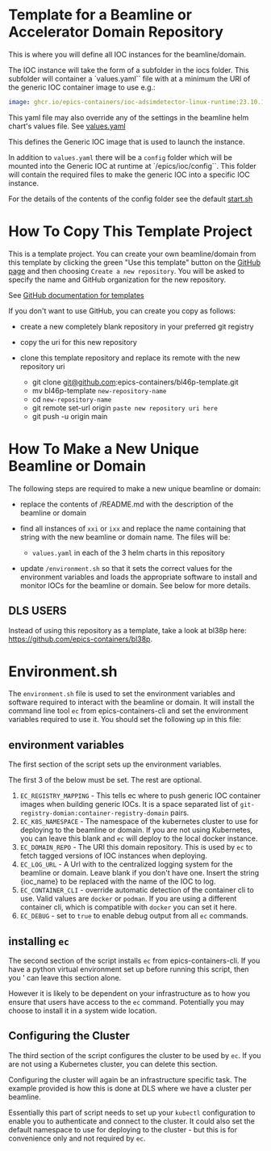 Template for a Beamline or Accelerator Domain Repository
========================================================

This is where you will define all IOC instances for the beamline/domain.

The IOC instance will take the form of a subfolder in the iocs folder.
This subfolder will container a `values.yaml`` file with at a minimum the
URI of the generic IOC container image to use e.g.:

```yaml
image: ghcr.io/epics-containers/ioc-adsimdetector-linux-runtime:23.10.1
```

This yaml file may also override any of the settings in the beamline
helm chart's values file. See [values.yaml](beamline/values.yaml)


This defines the Generic IOC image that is used to launch the instance.

In addition  to `values.yaml` there will be a `config` folder which will
be mounted into the Generic IOC at runtime at `/epics/ioc/config``.
This folder will contain the required files to make the generic IOC
into a specific IOC instance.

For the details of the contents of the config folder see the default
[start.sh](./iocs/bl46p-ea-ioc-01/config/start.sh)


How To Copy This Template Project
=================================

This is a template project. You can create your own beamline/domain from this
template by clicking the green "Use this template" button on the
[GitHub page](https://github.com/epics-containers/bl46p-template) and then
choosing `Create a new repository`. You will be asked to specify the name
and GitHub organization for the new repository.

See [GitHub documentation for templates](https://docs.github.com/en/repositories/creating-and-managing-repositories/creating-a-repository-from-a-template)

If you don't want to use GitHub, you can create you copy as follows:

- create a new completely blank repository in your preferred git registry
- copy the uri for this new repository
- clone this template repository and replace its remote with the new repository
  uri

  - git clone git@github.com:epics-containers/bl46p-template.git
  - mv bl46p-template `new-repository-name`
  - cd `new-repository-name`
  - git remote set-url origin `paste new repository uri here`
  - git push -u origin main


How To Make a New Unique Beamline or Domain
===========================================

The following steps are required to make a new unique beamline or domain:

- replace the contents of /README.md with the description of the beamline or
  domain
- find all instances of `xxi` or `ixx` and replace the name containing that
  string with the new beamline or domain name. The files will be:

  - `values.yaml` in each of the 3 helm charts in this repository

- update `/environment.sh` so that it sets the correct values for the
  environment variables and loads the appropriate software to install and
  monitor IOCs for the beamline or domain. See below for more details.

DLS USERS
---------
Instead of using this repository as a template, take a look at bl38p here:
https://github.com/epics-containers/bl38p.

Environment.sh
==============

The `environment.sh` file is used to set the environment variables and software
required to interact with the beamline or domain. It will install the
command line tool `ec` from epics-containers-cli and set the environment
variables required to use it. You should set the following up in this file:

environment variables
---------------------

The first section of the script sets up the environment variables.

The first 3 of the below must be set. The rest are optional.

1. `EC_REGISTRY_MAPPING` - This tells ec where to push generic IOC container
  images when building generic IOCs. It is a space separated list of
  `git-registry-domian:container-registry-domain` pairs.
1. `EC_K8S_NAMESPACE` - The namespace of the kubernetes cluster to use for
  deploying to the beamline or domain. If you are not using Kubernetes, you
  can leave this blank and `ec` will deploy to the local docker instance.
1. `EC_DOMAIN_REPO` - The URI this domain repository. This is used by `ec` to
  fetch tagged versions of IOC instances when deploying.
1. `EC_LOG_URL` - A Url with to the centralized logging system for the
  beamline or domain. Leave blank if you don't have one. Insert the string
  {ioc_name} to be replaced with the name of the IOC to log.
1. `EC_CONTAINER_CLI` - override automatic detection of the container cli to
  use. Valid values are `docker` or `podman`. If you are using a different
  container cli, which is compatible with `docker` you can set it here.
1. `EC_DEBUG` - set to `true` to enable debug output from all `ec` commands.

installing `ec`
---------------

The second section of the script installs `ec` from epics-containers-cli. If you
have a python virtual environment set up before running this script, then you '
can leave this section alone.

However it is likely to be dependent on your infrastructure as to how you
ensure that users have access to the `ec` command. Potentially you may choose
to install it in a system wide location.

Configuring the Cluster
-----------------------

The third section of the script configures the cluster to be used by `ec`. If you
are not using a Kubernetes cluster, you can delete this section.

Configuring the cluster will again be an infrastructure specific task. The
example provided is how this is done at DLS where we have a cluster per
beamline.

Essentially this part of script needs to set up your `kubectl` configuration
to enable you to authenticate and connect to the cluster. It could also
set the default namespace to use for deploying to the cluster - but this is
for convenience only and not required by `ec`.
